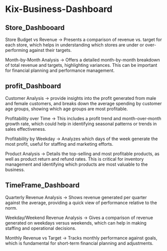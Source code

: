 # Kix-Business-Dashboard

## Store_Dashbooard
Store Budget vs Revenue -> Presents a comparison of revenue vs. target for each store, which helps in understanding which stores are under or over-performing against their targets.

Month-by-Month Analysis -> Offers a detailed month-by-month breakdown of total revenue and targets, highlighting variances. This can be important for financial planning and performance management.

## profit_Dashboard
Customer Analysis -> provide insights into the profit generated from male and female customers, and breaks down the average spending by customer age groups, showing which age groups are most profitable.

Profitability over Time -> This includes a profit trend and month-over-month growth rate, which could help in identifying seasonal patterns or trends in sales effectiveness.

Profitability by Weekday -> Analyzes which days of the week generate the most profit, useful for staffing and marketing efforts.

Product Analysis -> Details the top-selling and most profitable products, as well as product return and refund rates. This is critical for inventory management and identifying which products are most valuable to the business.

## TimeFrame_Dashboard
Quarterly Revenue Analysis -> Shows revenue generated per quarter against the average, providing a quick view of performance relative to the norm.

Weekday/Weekend Revenue Analysis -> Gives a comparison of revenue generated on weekdays versus weekends, which can help in making staffing and operational decisions.

Monthly Revenue vs Target -> Tracks monthly performance against goals, which is fundamental for short-term financial planning and adjustments.
